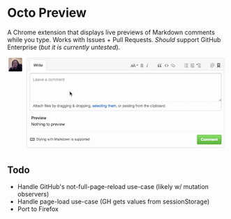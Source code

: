# Octo Preview

A Chrome extension that displays live previews of Markdown comments while you type. Works with Issues + Pull Requests. *Should* support GitHub Enterprise (*but it is currently untested*).

![animated example](example.gif)

## Todo

- Handle GitHub's not-full-page-reload use-case (likely w/ mutation observers)
- Handle page-load use-case (GH gets values from sessionStorage)
- Port to Firefox
